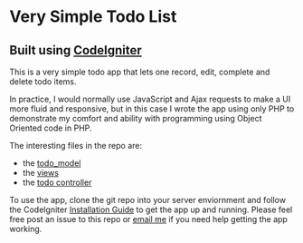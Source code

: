 # Very Simple Todo List 
## Built using [CodeIgniter](http://ellislab.com/codeigniter)

This is a very simple todo app that lets one record, edit, complete and delete todo items.

In practice, I would normally use JavaScript and Ajax requests to make a UI more fluid and responsive, but in this case I wrote the app using only PHP to demonstrate my comfort and ability with programming using Object Oriented code in PHP.

The interesting files in the repo are:   
- the [todo_model](https://github.com/mrcarmody/very-simple-todo-list/blob/master/application/models/todo_model.php)  
- the [views](https://github.com/mrcarmody/very-simple-todo-list/tree/master/application/views)  
- the [todo controller](https://github.com/mrcarmody/very-simple-todo-list/blob/master/application/controllers/todo.php)  

To use the app, clone the git repo into your server enviornment and follow the CodeIgniter [Installation Guide](http://ellislab.com/codeigniter/user-guide/installation/index.html) to get the app up and running.  Please feel free post an issue to this repo or [email me](mailto:mr.carmody@gmail.com) if you need help getting the app working.
